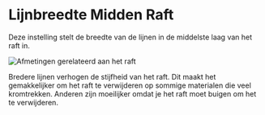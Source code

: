 Lijnbreedte Midden Raft
====
Deze instelling stelt de breedte van de lijnen in de middelste laag van het raft in.

![Afmetingen gerelateerd aan het raft](../../../articles/images/raft_dimensions.svg)

Bredere lijnen verhogen de stijfheid van het raft. Dit maakt het gemakkelijker om het raft te verwijderen op sommige materialen die veel kromtrekken. Anderen zijn moeilijker omdat je het raft moet buigen om het te verwijderen.